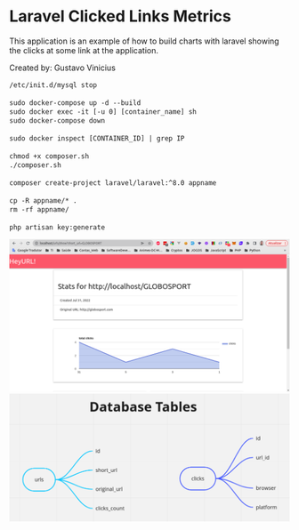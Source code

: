 # Laravel Clicked Links Metrics

This application is an example of how to build charts with laravel showing
the clicks at some link at the application.

Created by: Gustavo Vinicius

```
/etc/init.d/mysql stop

sudo docker-compose up -d --build
sudo docker exec -it [-u 0] [container_name] sh
sudo docker-compose down

sudo docker inspect [CONTAINER_ID] | grep IP

chmod +x composer.sh
./composer.sh

composer create-project laravel/laravel:^8.0 appname

cp -R appname/* .
rm -rf appname/

php artisan key:generate
```


![TDD](/imgs/clicksChart.png)
![TDD](/imgs/dburls.png)